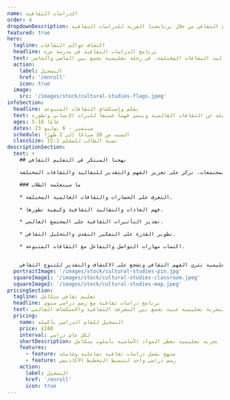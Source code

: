 ```yaml
---
name: الدراسات الثقافية
order: 4
dropdownDescription: انطلق في مغامرة معرفية لاكتشاف التنوع الثقافي من خلال برنامجنا الفريد للدراسات الثقافية.
featured: true
hero:
  tagline: اكتشاف عوالم الثقافات
  headline: برنامج الدراسات الثقافية في مدرسة عزة
  text: انضم إلينا لاستكشاف تاريخ وتقاليد الثقافات المختلفة، في رحلة تعليمية تجمع بين الماضي والحاضر.
  action:
    label: التسجيل
    href: '/enroll'
    icon: true
  image:
    src: '/images/stock/cultural-studies-flags.jpeg'
infoSection:
  headline: تعلم واستكشاف الثقافات المتنوعة
  text: برنامجنا يقدم لمحة شاملة عن الثقافات العالمية وينمي فهماً عميقاً للتراث الإنساني وتطوره.
  ages: 5-16 عامًا
  dates: 23 سبتمبر - 6 يوليو
  schedule: السبت من 10 صباحًا إلى 2 ظهرًا
  classSize: نسبة الطالب للمعلم 15:1
descriptionSection:
  text: >
    ## نهجنا المبتكر في التعليم الثقافي

    يأخذ برنامجنا الطلاب في رحلة عبر الزمن لاستكشاف الحضارات والمجتمعات. نركز على تعزيز الفهم والتقدير للتقاليد والثقافات المختلفة.

    ### ما سيتعلمه الطلاب

    * التعرف على الحضارات والثقافات العالمية المختلفة.

    * فهم العادات والتقاليد الثقافية وكيفية تطورها.

    * تقدير التأثيرات الثقافية على المجتمع العالمي.

    * تطوير القدرة على التفكير النقدي والتحليل الثقافي.

    * اكتساب مهارات التواصل والتفاعل مع الثقافات المتنوعة.


    في مدرسة عزة، نسعى لتوفير تجربة تعليمية تثري الفهم الثقافي وتشجع على الاكتشاف والتقدير للتنوع الثقافي.
  portraitImage: '/images/stock/cultural-studies-pin.jpg'
  squareImage1: '/images/stock/cultural-studies-classroom.jpeg'
  squareImage2: '/images/stock/cultural-studies-map.jpeg'
pricingSection:
  tagline: تعليم ثقافي متكامل
  headline: برنامج دراسات ثقافية مع رسم دراسي سنوي
  text: استمتع بتجربة تعليمية غنية تجمع بين المعرفة الثقافية والاستكشاف العالمي.
  pricing:
    name: التسجيل للعام الدراسي بأكمله
    price: £240
    interval: لكل عام دراسي
    shortDescription: تجربة تعليمية تغطي المواد الأساسية بأسلوب متكامل
    features:
      - feature: منهج يشمل دراسات ثقافية تفاعلية وشاملة
      - feature: رسم دراسي واحد لتبسيط التخطيط الأكاديمي
    action:
      label: التسجيل
      href: '/enroll'
      icon: true
---
```

